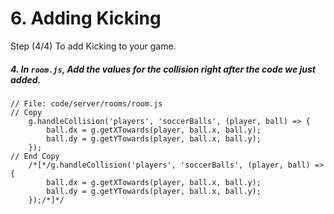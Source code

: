 # 6. Adding Kicking

Step (4/4) To add Kicking to your game. 

##### 4. In `room.js`, Add the values for the collision right after the code we just added.

```
// File: code/server/rooms/room.js
// Copy
	g.handleCollision('players', 'soccerBalls', (player, ball) => {
		ball.dx = g.getXTowards(player, ball.x, ball.y);
		ball.dy = g.getYTowards(player, ball.x, ball.y);
	});
// End Copy
	/*[*/g.handleCollision('players', 'soccerBalls', (player, ball) => {
		ball.dx = g.getXTowards(player, ball.x, ball.y);
		ball.dy = g.getYTowards(player, ball.x, ball.y);
	});/*]*/
```
